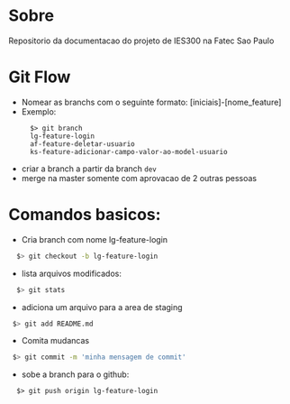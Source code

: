 # Sobre

Repositorio da documentacao do projeto de IES300 na Fatec Sao Paulo

# Git Flow

* Nomear as branchs com o seguinte formato: [iniciais]-[nome_feature]
* Exemplo:
  ```
    $> git branch
    lg-feature-login
    af-feature-deletar-usuario
    ks-feature-adicionar-campo-valor-ao-model-usuario
  ```
* criar a branch a partir da branch `dev`
* merge na master somente com aprovacao de 2 outras pessoas

# Comandos basicos:
   * Cria branch com nome lg-feature-login
   ```bash
     $> git checkout -b lg-feature-login
   ```
   * lista arquivos modificados:
   ```bash
     $> git stats
   ```
   * adiciona um arquivo para a area de staging
   ```bash
    $> git add README.md
   ```
   * Comita mudancas
   ```bash
    $> git commit -m 'minha mensagem de commit'
   ```
   * sobe a branch para o github:
   ```
     $> git push origin lg-feature-login
   ```


